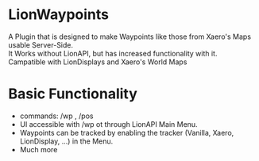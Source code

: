# LionWaypoints
A Plugin that is designed to make Waypoints like those from Xaero's Maps usable Server-Side. <br>
It Works without LionAPI, but has increased functionality with it. <br>
Campatible with LionDisplays and Xaero's World Maps

# Basic Functionality
- commands: /wp , /pos<br>
- UI accessible with /wp ot through LionAPI Main Menu.<br>
- Waypoints can be tracked by enabling the tracker (Vanilla, Xaero, LionDisplay, ...) in the Menu.<br>
- Much more 
